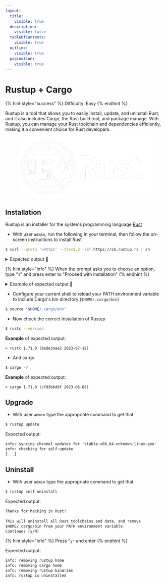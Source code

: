```yaml
---
layout:
  title:
    visible: true
  description:
    visible: false
  tableOfContents:
    visible: true
  outline:
    visible: true
  pagination:
    visible: true
---
```


# Rustup + Cargo

{% hint style="success" %}
Difficulty: Easy
{% endhint %}

Rustup is a tool that allows you to easily install, update, and uninstall Rust, and it also includes Cargo, the Rust build tool, and package manage. With Rustup, you can manage your Rust toolchain and dependencies efficiently, making it a convenient choice for Rust developers.

<figure><img src="../../.gitbook/assets/rust-logo.png" alt="" width="563"><figcaption></figcaption></figure>

## Installation

Rustup is an installer for the systems programming language [Rust](https://www.rust-lang.org)

* With user `admin`, run the following in your terminal, then follow the on-screen instructions to install Rust

```bash
$ curl --proto '=https' --tlsv1.2 -sSf https://sh.rustup.rs | sh
```

<details>

<summary>Expected output 🔽</summary>

<pre><code>info: downloading installer

Welcome to Rust!

This will download and install the official compiler for the Rust
programming language, and its package manager, Cargo.

Rustup metadata and toolchains will be installed into the Rustup
home directory, located at:

  /home/admin/.rustup

This can be modified with the RUSTUP_HOME environment variable.

The Cargo home directory is located at:

  /home/admin/.cargo

This can be modified with the CARGO_HOME environment variable.

The cargo, rustc, rustup and other commands will be added to
Cargo's bin directory, located at:

  /home/admin/.cargo/bin

This path will then be added to your PATH environment variable by
modifying the profile files located at:

  /home/admin/.profile
  /home/admin/.bashrc

You can uninstall at any time with rustup self uninstall and
these changes will be reverted.

Current installation options:


   default host triple: x86_64-unknown-linux-gnu
     default toolchain: stable (default)
               profile: default
  modify PATH variable: yes

1) Proceed with installation (default)
2) Customize installation
3) Cancel installation
><a data-footnote-ref href="#user-content-fn-1">1</a>
</code></pre>

</details>

{% hint style="info" %}
When the prompt asks you to choose an option, type "`1`" and press enter to "Proceed with installation"
{% endhint %}

<details>

<summary>Example of expected output 🔽</summary>

```
info: profile set to 'default'
info: default host triple is x86_64-unknown-linux-gnu
info: syncing channel updates for 'stable-x86_64-unknown-linux-gnu'
info: latest update on 2023-07-13, rust version 1.71.0 (8ede3aae2 2023-07-12)
info: downloading component 'cargo'
  7.0 MiB /   7.0 MiB (100 %)   4.5 MiB/s in  1s ETA:  0s
info: downloading component 'clippy'
info: downloading component 'rust-docs'
 13.6 MiB /  13.6 MiB (100 %)   4.3 MiB/s in  3s ETA:  0s
info: downloading component 'rust-std'
 25.4 MiB /  25.4 MiB (100 %)   4.2 MiB/s in  6s ETA:  0s
info: downloading component 'rustc'
 64.0 MiB /  64.0 MiB (100 %)   4.4 MiB/s in 15s ETA:  0s
info: downloading component 'rustfmt'
info: installing component 'cargo'
info: installing component 'clippy'
info: installing component 'rust-docs'
 13.6 MiB /  13.6 MiB (100 %)   2.8 MiB/s in  4s ETA:  0s
info: installing component 'rust-std'
 25.4 MiB /  25.4 MiB (100 %)  12.7 MiB/s in  1s ETA:  0s
info: installing component 'rustc'
 64.0 MiB /  64.0 MiB (100 %)  13.9 MiB/s in  4s ETA:  0s
info: installing component 'rustfmt'
info: default toolchain set to 'stable-x86_64-unknown-linux-gnu'

  stable-x86_64-unknown-linux-gnu installed - rustc 1.71.0 (8ede3aae2 2023-07-12)


Rust is installed now. Great!

To get started you may need to restart your current shell.
This would reload your PATH environment variable to include
Cargo's bin directory ($HOME/.cargo/bin).

To configure your current shell, run:
source "$HOME/.cargo/env"
```

</details>

* Configure your current shell to reload your PATH environment variable to include Cargo's bin directory (`$HOME/.cargo/bin`)

```bash
$ source "$HOME/.cargo/env"
```

* Now check the correct installation of Rustup

```bash
$ rustc --version
```

**Example** of expected output:

```
> rustc 1.71.0 (8ede3aae2 2023-07-12)
```

* And cargo

```bash
$ cargo -V
```

**Example** of expected output:

```
> cargo 1.71.0 (cfd3bbd8f 2023-06-08)
```

## Upgrade

* With user `admin` type the appropriate command to get that&#x20;

```bash
$ rustup update
```

Expected output:

```
info: syncing channel updates for 'stable-x86_64-unknown-linux-gnu'
info: checking for self-update
[...]
```

## Uninstall

* With user `admin` type the appropriate command to get that&#x20;

```bash
$ rustup self uninstall
```

Expected output:

```
Thanks for hacking in Rust!

This will uninstall all Rust toolchains and data, and remove
$HOME/.cargo/bin from your PATH environment variable.
Continue? (y/N)
```

{% hint style="info" %}
Press "`y"` and enter
{% endhint %}

Expected output:

```
info: removing rustup home
info: removing cargo home
info: removing rustup binaries
info: rustup is uninstalled
```

[^1]: &#x20;Type "`1`" and press enter
